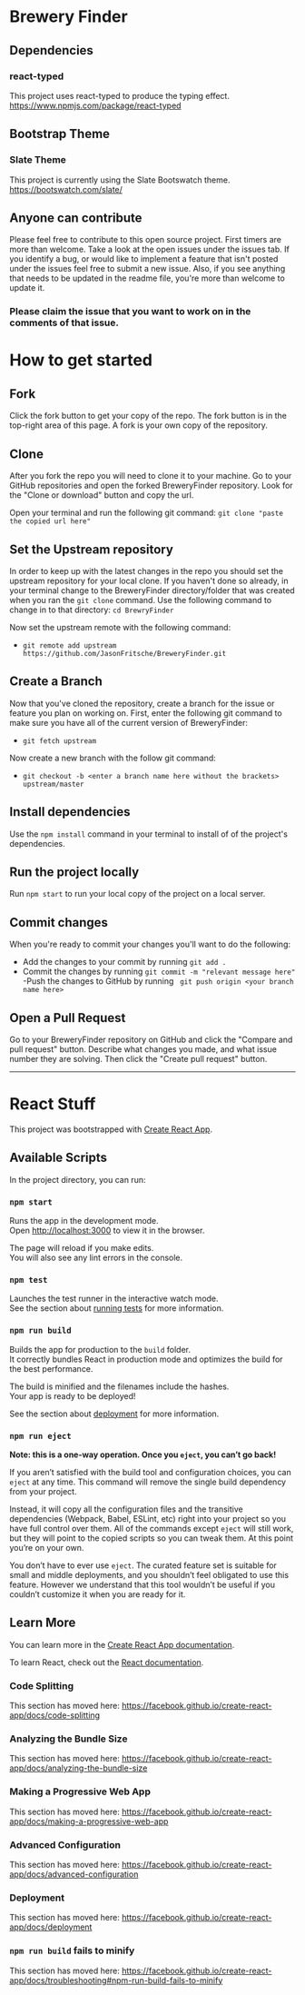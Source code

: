 # Brewery Finder

## Dependencies

### react-typed
This project uses react-typed to produce the typing effect. https://www.npmjs.com/package/react-typed

## Bootstrap Theme
### Slate Theme
This project is currently using the Slate Bootswatch theme. https://bootswatch.com/slate/

## Anyone can contribute
Please feel free to contribute to this open source project. First timers are more than welcome. Take a look at the open issues under the issues tab. If you identify a bug, or would like to implement a feature that isn't posted under the issues feel free to submit a new issue. Also, if you see anything that needs to be updated in the readme file, you're more than welcome to update it.

### Please claim the issue that you want to work on in the comments of that issue. 

# How to get started

## Fork

Click the fork button to get your copy of the repo. The fork button is in the top-right area of this page. A fork is your own copy of the repository.

## Clone 

After you fork the repo you will need to clone it to your machine. Go to your GitHub repositories and open the forked BreweryFinder repository. Look for the "Clone or download" button and copy the url.

Open your terminal and run the following git command:
`git clone "paste the copied url here"`

## Set the Upstream repository

In order to keep up with the latest changes in the repo you should set the upstream repository for your local clone. 
If you haven't done so already, in your terminal change to the BreweryFinder directory/folder that was created when you ran the `git clone` command. Use the following command to change in to that directory: `cd BrewryFinder`

Now set the upstream remote with the following command:
* `git remote add upstream https://github.com/JasonFritsche/BreweryFinder.git`

## Create a Branch

Now that you've cloned the repository, create a branch for the issue or feature you plan on working on. 
First, enter the following git command to make sure you have all of the current version of BreweryFinder:
* `git fetch upstream`

Now create a new branch with the follow git command:
* `git checkout -b <enter a branch name here without the brackets> upstream/master`

## Install dependencies

Use the `npm install` command in your terminal to install of of the project's dependencies. 

## Run the project locally

Run `npm start` to run your local copy of the project on a local server.

## Commit changes

When you're ready to commit your changes you'll want to do the following:
- Add the changes to your commit by running `git add .`
- Commit the changes by running `git commit -m "relevant message here"`
-Push the changes to GitHub by running ` git push origin <your branch name here>`

## Open a Pull Request
Go to your BreweryFinder repository on GitHub and click the "Compare and pull request" button. Describe what changes you made, and what issue number they are solving. Then click the "Create pull request" button.


------------------------------------------------
# React Stuff

This project was bootstrapped with [Create React App](https://github.com/facebook/create-react-app).

## Available Scripts

In the project directory, you can run:

### `npm start`

Runs the app in the development mode.<br>
Open [http://localhost:3000](http://localhost:3000) to view it in the browser.

The page will reload if you make edits.<br>
You will also see any lint errors in the console.

### `npm test`

Launches the test runner in the interactive watch mode.<br>
See the section about [running tests](https://facebook.github.io/create-react-app/docs/running-tests) for more information.

### `npm run build`

Builds the app for production to the `build` folder.<br>
It correctly bundles React in production mode and optimizes the build for the best performance.

The build is minified and the filenames include the hashes.<br>
Your app is ready to be deployed!

See the section about [deployment](https://facebook.github.io/create-react-app/docs/deployment) for more information.

### `npm run eject`

**Note: this is a one-way operation. Once you `eject`, you can’t go back!**

If you aren’t satisfied with the build tool and configuration choices, you can `eject` at any time. This command will remove the single build dependency from your project.

Instead, it will copy all the configuration files and the transitive dependencies (Webpack, Babel, ESLint, etc) right into your project so you have full control over them. All of the commands except `eject` will still work, but they will point to the copied scripts so you can tweak them. At this point you’re on your own.

You don’t have to ever use `eject`. The curated feature set is suitable for small and middle deployments, and you shouldn’t feel obligated to use this feature. However we understand that this tool wouldn’t be useful if you couldn’t customize it when you are ready for it.

## Learn More

You can learn more in the [Create React App documentation](https://facebook.github.io/create-react-app/docs/getting-started).

To learn React, check out the [React documentation](https://reactjs.org/).

### Code Splitting

This section has moved here: https://facebook.github.io/create-react-app/docs/code-splitting

### Analyzing the Bundle Size

This section has moved here: https://facebook.github.io/create-react-app/docs/analyzing-the-bundle-size

### Making a Progressive Web App

This section has moved here: https://facebook.github.io/create-react-app/docs/making-a-progressive-web-app

### Advanced Configuration

This section has moved here: https://facebook.github.io/create-react-app/docs/advanced-configuration

### Deployment

This section has moved here: https://facebook.github.io/create-react-app/docs/deployment

### `npm run build` fails to minify

This section has moved here: https://facebook.github.io/create-react-app/docs/troubleshooting#npm-run-build-fails-to-minify
